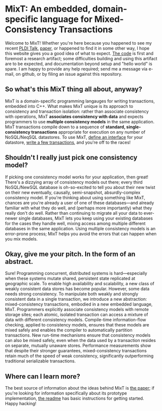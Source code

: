 MixT: An embedded, domain-specific language for Mixed-Consistency Transactions
==============================================================================

Welcome to MixT!  Whether you're here because you happened to see my recent [PLDI Talk](https://pldi18.sigplan.org/event/pldi-2018-papers-mixt-a-language-for-mixing-consistency-in-geodistributed-transactions), [paper](https://dl.acm.org/citation.cfm?id=3192375), or happened to find it in some other way, I hope this website gives you a good idea of what to expect.  [The code](https://github.com/mpmilano/MixT/edit) is first and foremost a research artifact; some difficulties building and using this artifact are to be expected, and documentation beyond setup and "hello world" is spare.  I am happy to provide any help required; send me a message via e-mail, on github, or by filing an issue against this repository.

So what's this MixT thing all about, anyway?
--------------------------------------------

MixT is a domain-specific programming langauges for writing transactions, embedded into C++.  What makes MixT unique is its approach to consistency and transaction isolation: rather than associate consistency with operations, MixT __associates consistency with data__ and expects programmers to use __multiple consistency models__ in the same application.  MixT transactions compile down to a sequence of **standard, single-consistency transactions** appropriate for execution on any number of NoSQL/NeqSQL datastores.  To use MixT, [define an interface](https://github.com/mpmilano/MixT/blob/master/transactions/testing_store/TestingStore.hpp) for your datastore, [write a few transactions](https://github.com/mpmilano/MixT/blob/master/transactions/logging_example.cpp),  and you're off to the races! 

Shouldn't I really just pick one consistency model?
---------------------------------------------

If picking one consistency model works for your application, then great!  There's a dizzying array of consistency models out there; every third NoSQL/NewSQL database is oh-so-excited to tell you about their new twist on their new eventually, causally, semi-snapshot, absurdly-complex consistency model.  If you're thinking about using something like MixT, chances are you're already a user of one of these databases—and already familiar with what they do well, and (perhaps more importantly) what they really don't do well.  Rather than continuing to migrate all your data to ever-newer single databases, MixT lets you keep using your existing databases for the cases they handle well, mixing access among multiple different databases in the same application.  Using multiple consistency models is an error-prone process; MixT helps you avoid the errors that can happen when you mix models.

Okay, give me your pitch. In the form of an abstract.
-------------------------
Sure! Programming concurrent, distributed systems is hard—especially when these systems mutate shared, persistent state replicated at geographic scale. To enable high availability and scalability, a new class of weakly consistent data stores has become popular. However, some data needs strong consistency. To manipulate both weakly and strongly consistent data in a single transaction, we introduce a new abstraction: mixed-consistency transactions, embodied in a new embedded language, MixT. Programmers explicitly associate consistency models with remote storage sites; each atomic, isolated transaction can access a mixture of data with different consistency models. Compile-time information-flow checking, applied to consistency models, ensures that these models are mixed safely and enables the compiler to automatically partition transactions. New run-time mechanisms ensure that consistency models can also be mixed safely, even when the data used by a transaction resides on separate, mutually unaware stores. Performance measurements show that despite their stronger guarantees, mixed-consistency transactions retain much of the speed of weak consistency, significantly outperforming traditional serializable transactions.

Where can I learn more?
-----------------------
The best source of information about the ideas behind MixT is [the paper](https://dl.acm.org/citation.cfm?id=3192375); if you're looking for information specifically about its prototype implementation, [the readme](https://github.com/mpmilano/MixT/blob/master/README.md) has basic instructions for getting started.  Happy hacking! 
